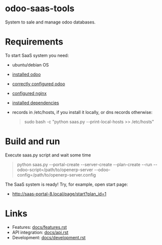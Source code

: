odoo-saas-tools
===============

System to sale and manage odoo databases.

Requirements
============

To start SaaS system you need:

* ubuntu/debian OS
* [installed odoo](http://odoo-development.readthedocs.io/en/latest/admin/install.html)
* [correctly configured odoo](docs/odoo-configuration.rst) 
* [configured nginx](docs/port_80.rst) 
* [installed dependencies](docs/dependencies.rst)
* records in /etc/hosts, if you install it locally, or dns records otherwise:

    > sudo bash -c "python saas.py --print-local-hosts >> /etc/hosts"

Build and run
=============

Execute saas.py script and wait some time

> python saas.py --portal-create --server-create --plan-create --run --odoo-script=/path/to/openerp-server --odoo-config=/path/to/openerp-server.config

The SaaS system is ready! Try, for example, open start page:

* http://saas-portal-8.local/page/start?plan_id=1

Links
=====

* Features: [docs/features.rst](docs/features.rst)
* API integration: [docs/api.rst](docs/api.rst)
* Development: [docs/development.rst](docs/development.rst)
